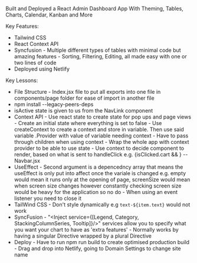 Built and Deployed a React Admin Dashboard App With Theming, Tables, Charts, Calendar, Kanban and More

Key Features:
- Tailwind CSS
- React Context API
- Syncfusion
        - Multiple different types of tables with minimal code but amazing features
        - Sorting, Filtering, Editing, all made easy with one or two lines of code
- Deployed using Netlify


Key Lessons:
- File Structure
        - Index.jsx file to put all exports into one file in components/page folder for ease of import in another file
-  npm install --legacy-peers-deps
- isActive state is given to us from the NavLink component
- Context API
        - Use react state to create state for pop ups and page views
        - Create an initial state where everything is set to false
        - Use createContext to create a context and store in variable. Then use said variable .Provider with value of variable needing context
        - Have to pass through children when using context
        - Wrap the whole app with context provider to be able to use state
        - Use context to decide component to render, based on what is sent to handleClick e.g. {isClicked.cart && <Cart />} -- Navbar.jsx
- UseEffect
        - Second argument is a depencedncy array that means the useEffect is only put into affect once the variale is changed e.g. empty would mean it runs only at the opening of page, screenSize would mean when screen size changes however constantly checking screen size would be heavy for the application so no do
        - When using an event listener you need to close it
- TailWind CSS
        - Don't style dynamically e.g `text-${item.text}` would not work
- SyncFusion
        - "<Inject service={[Legend, Category, StackingColumnSeries, Tooltip]}/>" services allow you to specify what you want your chart to have as 'extra features'
        - Normally works by having a singular Directive wrapped by a plural Directive
- Deploy
        - Have to run npm run build to create optimised production build
        - Drag and drop into Netlify, going to Domain Settings to change site name
